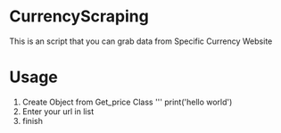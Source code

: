 # CurrencyScraping

This is an script that you can grab data from Specific Currency Website

# Usage

1) Create Object from Get_price Class
'''
print('hello world')
2) Enter your url in list 
3) finish
